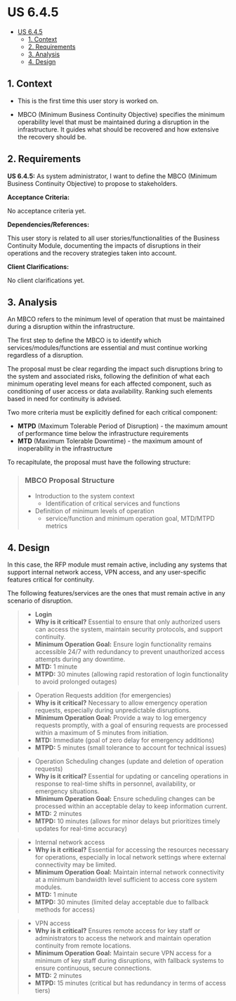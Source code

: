# US 6.4.5

<!-- TOC -->
* [US 6.4.5](#us-645)
  * [1. Context](#1-context)
  * [2. Requirements](#2-requirements)
  * [3. Analysis](#3-analysis)
  * [4. Design](#4-design)
<!-- TOC -->


## 1. Context

* This is the first time this user story is worked on.


* MBCO (Minimum Business Continuity Objective) specifies the minimum operability level that must be maintained during a disruption in the infrastructure.
 It guides what should be recovered and how extensive the recovery should be.

## 2. Requirements

**US 6.4.5:** As system administrator, I want to define the MBCO (Minimum Business Continuity Objective) to propose to stakeholders.

**Acceptance Criteria:**

No acceptance criteria yet.

**Dependencies/References:**

This user story is related to all user stories/functionalities of the Business Continuity Module, documenting the impacts
of disruptions in their operations and the recovery strategies taken into account.

**Client Clarifications:**

No client clarifications yet.

## 3. Analysis

An MBCO refers to the minimum level of operation that must be maintained during a disruption within the infrastructure.

The first step to define the MBCO is to identify which services/modules/functions are essential and must continue working
regardless of a disruption.

The proposal must be clear regarding the impact such disruptions bring to the system and associated risks, following the
definition of what each minimum operating level means for each affected component, such as conditioning of user access or
data availability. Ranking such elements based in need for continuity is advised.

Two more criteria must be explicitly defined for each critical component:
* **MTPD** (Maximum Tolerable Period of Disruption) - the maximum amount of performance time below the infrastructure requirements
* **MTD** (Maximum Tolerable Downtime) - the maximum amount of inoperability in the infrastructure

To recapitulate, the proposal must have the following structure:

> ### MBCO Proposal Structure
>
> - Introduction to the system context
>   - Identification of critical services and functions
> - Definition of minimum levels of operation
>   * service/function and minimum operation goal, MTD/MTPD metrics

## 4. Design

In this case, the RFP module must remain active, including any systems that support internal network access, VPN access,
and any user-specific features critical for continuity.

The following features/services are the ones that must remain active in any scenario of disruption.


>* **Login**
>  * **Why is it critical?** Essential to ensure that only authorized users can access the system, maintain security protocols, and support continuity.
>  * **Minimum Operation Goal:** Ensure login functionality remains accessible 24/7 with redundancy to prevent unauthorized access attempts during any downtime.
>  * **MTD:** 1 minute
>  * **MTPD:** 30 minutes (allowing rapid restoration of login functionality to avoid prolonged outages)


>* Operation Requests addition (for emergencies)
>  * **Why is it critical?** Necessary to allow emergency operation requests, especially during unpredictable disruptions.
>  * **Minimum Operation Goal:** Provide a way to log emergency requests promptly, with a goal of ensuring requests are processed within a maximum of 5 minutes from initiation.
>  * **MTD:** Immediate (goal of zero delay for emergency additions)
>  * **MTPD:** 5 minutes (small tolerance to account for technical issues)


>* Operation Scheduling changes (update and deletion of operation requests)
>  * **Why is it critical?** Essential for updating or canceling operations in response to real-time shifts in personnel, availability, or emergency situations.
>  * **Minimum Operation Goal:** Ensure scheduling changes can be processed within an acceptable delay to keep information current.
>  * **MTD:** 2 minutes
>  * **MTPD:** 10 minutes (allows for minor delays but prioritizes timely updates for real-time accuracy)


>* Internal network access
>  * **Why is it critical?** Essential for accessing the resources necessary for operations, especially in local network settings where external connectivity may be limited.
>  * **Minimum Operation Goal:** Maintain internal network connectivity at a minimum bandwidth level sufficient to access core system modules.
>  * **MTD:** 1 minute
>  * **MTPD:** 30 minutes (limited delay acceptable due to fallback methods for access)


>* VPN access
>  * **Why is it critical?** Ensures remote access for key staff or administrators to access the network and maintain operation continuity from remote locations.
>  * **Minimum Operation Goal:** Maintain secure VPN access for a minimum of key staff during disruptions, with fallback systems to ensure continuous, secure connections.
>  * **MTD:** 2 minutes
>  * **MTPD:** 15 minutes (critical but has redundancy in terms of access tiers)

